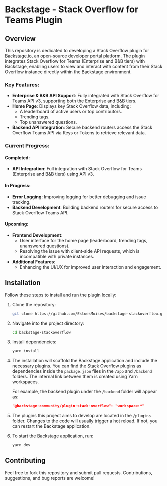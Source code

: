
# Backstage - Stack Overflow for Teams Plugin

## Overview

This repository is dedicated to developing a Stack Overflow plugin for [Backstage.io](https://backstage.io/), an open-source developer portal platform. The plugin integrates Stack Overflow for Teams (Enterprise and B&B tiers) with Backstage, enabling users to view and interact with content from their Stack Overflow instance directly within the Backstage environment.

### Key Features:

-   **Enterprise & B&B API Support**: Fully integrated with Stack Overflow for Teams API v3, supporting both the Enterprise and B&B tiers.
-   **Home Page**: Displays key Stack Overflow data, including:
    -   A leaderboard of active users or top contributors.
    -   Trending tags.
    -   Top unanswered questions.
-   **Backend API Integration**: Secure backend routers access the Stack Overflow Teams API via Keys or Tokens to retrieve relevant data.

### Current Progress:

#### Completed:

-   **API Integration**: Full integration with Stack Overflow for Teams (Enterprise and B&B tiers) using API v3.

#### In Progress:

-   **Error Logging**: Improving logging for better debugging and issue tracking.
-   **Backend Development**: Building backend routers for secure access to Stack Overflow Teams API.

#### Upcoming:

-   **Frontend Development**:
    -   User interface for the home page (leaderboard, trending tags, unanswered questions).
    -   Resolving the issue with client-side API requests, which is incompatible with private instances.
-   **Additional Features**:
    -   Enhancing the UI/UX for improved user interaction and engagement.

## Installation

Follow these steps to install and run the plugin locally:

1.  Clone the repository:
    
    ```bash
    git clone https://github.com/EstoesMoises/backstage-stackoverflow.git
    
    ```
    
2.  Navigate into the project directory:
    
    ```bash
    cd backstage-stackoverflow
    
    ```
    
3.  Install dependencies:
    
    ```bash
    yarn install
    
    ```
    
4.  The installation will scaffold the Backstage application and include the necessary plugins. You can find the Stack Overflow plugins as dependencies inside the `package.json` files in the `/app` and `/backend` folders. The internal link between them is created using Yarn workspaces.
    
    For example, the backend plugin under the `/backend` folder will appear as:
    
    ```json
    "@backstage-community/plugin-stack-overflow": "workspace:*"
    
    ```
    
5.  The plugins this project aims to develop are located in the `/plugins` folder. Changes to the code will usually trigger a hot reload. If not, you can restart the Backstage application.
    
6.  To start the Backstage application, run:
    
    ```bash
    yarn dev
    
    ```
    
## Contributing

Feel free to fork this repository and submit pull requests. Contributions, suggestions, and bug reports are welcome!
